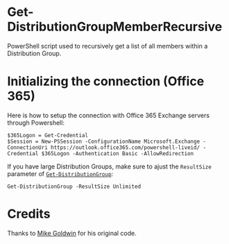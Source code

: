 # Get-DistributionGroupMemberRecursive
PowerShell script used to recursively get a list of all members within a Distribution Group.

# Initializing the connection (Office 365)  

Here is how to setup the connection with Office 365 Exchange servers through Powershell:
    
    $365Logon = Get-Credential
    $Session = New-PSSession -ConfigurationName Microsoft.Exchange -ConnectionUri https://outlook.office365.com/powershell-liveid/ -Credential $365Logon -Authentication Basic -AllowRedirection
    
If you have large Distribution Groups, make sure to ajust the `ResultSize` parameter of [`Get-DistributionGroup`](https://docs.microsoft.com/en-us/powershell/module/exchange/users-and-groups/get-distributiongroup?view=exchange-ps):
    
    Get-DistributionGroup -ResultSize Unlimited
    
# Credits

Thanks to [Mike Goldwin](https://social.technet.microsoft.com/Forums/ie/en-US/d6be3ddd-95fd-4b57-96e3-cb9f4d4f27db/getdistributiongroupmember-recursive-functionality?forum=winserverpowershell) for his original code.
